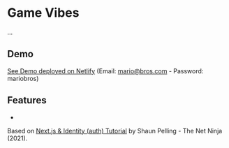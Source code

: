 # Game Vibes

...

## Demo

[See Demo deployed on Netlify](https://gamevibes.netlify.app/)
(Email: mario@bros.com - Password: mariobros)

## Features

-

Based on [Next.js & Identity (auth) Tutorial](https://www.youtube.com/watch?v=IM7a6BxNof8&list=PL4cUxeGkcC9ig-veuRaLI4QB0Ws8xMzjv) by Shaun Pelling - The Net Ninja (2021).
